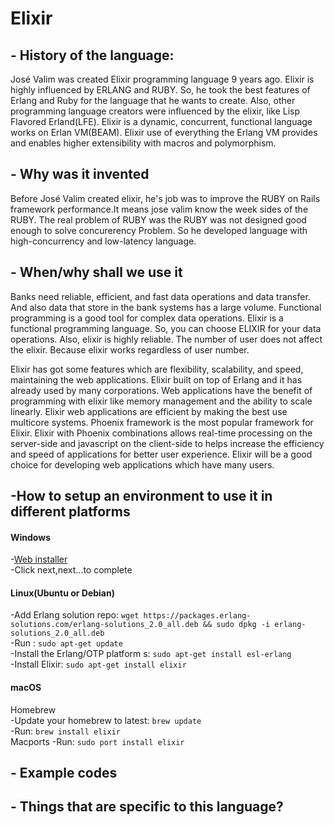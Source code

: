 # Elixir

## - History of the language:    
  José Valim was created Elixir programming language 9 years ago. Elixir is highly influenced by ERLANG and RUBY. So, he took the best features of Erlang and Ruby for the language that he wants to create. Also, other programming language creators were influenced by the elixir, like Lisp Flavored Erland(LFE). Elixir is a dynamic, concurrent, functional language works on Erlan VM(BEAM). Elixir use of everything the Erlang VM provides and enables higher extensibility with macros and polymorphism.  
## - Why was it invented  
  Before José Valim created elixir, he's job was to improve the RUBY on Rails framework performance.It means jose valim know the week sides of the RUBY. The real problem of RUBY was the RUBY was not designed good enough to solve concurerency Problem. So he developed language with high-concurrency and low-latency language. 
## - When/why shall we use it   
  Banks need reliable, efficient, and fast data operations and data transfer. And also data that store in the bank systems has a large volume. Functional programming is a good tool for complex data operations. Elixir is a functional programming language. So, you can choose ELIXIR for your data operations. Also, elixir is highly reliable. The number of user does not affect the elixir. Because elixir works regardless of user number.  
  
  Elixir has got some features which are flexibility, scalability, and speed, maintaining the web applications. Elixir built on top of Erlang and it has already used by many corporations. Web applications have the benefit of programming with elixir like memory management and the ability to scale linearly. Elixir web applications are efficient by making the best use multicore systems. Phoenix framework is the most popular framework for Elixir. Elixir with Phoenix combinations allows real-time processing on the server-side and javascript on the client-side to helps increase the efficiency and speed of applications for better user experience. Elixir will be a good choice for developing web applications which have many users.  
  

## -**How to setup an environment to use it in different platforms**    
#### Windows  
-[Web installer](https://repo.hex.pm/elixir-websetup.exe)  
-Click next,next...to complete  
#### Linux(Ubuntu or Debian)  
-Add Erlang solution repo: `wget https://packages.erlang-solutions.com/erlang-solutions_2.0_all.deb && sudo dpkg -i erlang-solutions_2.0_all.deb`     
-Run : `sudo apt-get update`     
-Install the Erlang/OTP platform s: `sudo apt-get install esl-erlang`  
-Install Elixir: `sudo apt-get install elixir`   
#### macOS  
Homebrew  
-Update your homebrew to latest: `brew update`  
-Run: `brew install elixir`  
Macports
-Run: `sudo port install elixir`  

## - Example codes
## - Things that are specific to this language?
